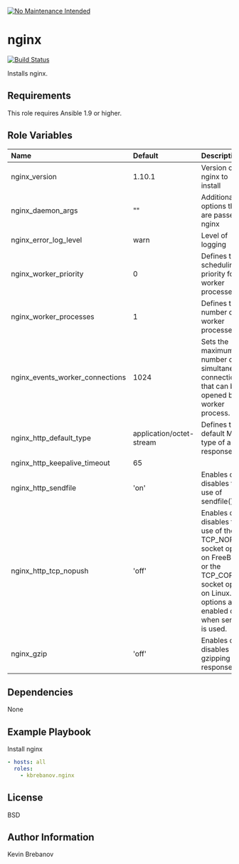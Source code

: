 [![No Maintenance Intended](http://unmaintained.tech/badge.svg)](http://unmaintained.tech/)

nginx
=====

[![Build Status](https://travis-ci.org/kbrebanov/ansible-nginx.svg?branch=master)](https://travis-ci.org/kbrebanov/ansible-nginx)

Installs nginx.

Requirements
------------

This role requires Ansible 1.9 or higher.

Role Variables
--------------

| Name                            | Default                  | Description                                                                                                                                                        |
|:--------------------------------|:-------------------------|:-------------------------------------------------------------------------------------------------------------------------------------------------------------------|
| nginx_version                   | 1.10.1                   | Version of nginx to install                                                                                                                                        |
| nginx_daemon_args               | ""                       | Additional options that are passed to nginx                                                                                                                        |
| nginx_error_log_level           | warn                     | Level of logging                                                                                                                                                   |
| nginx_worker_priority           | 0                        | Defines the scheduling priority for worker processes                                                                                                               |
| nginx_worker_processes          | 1                        | Defines the number of worker processes                                                                                                                             |
| nginx_events_worker_connections | 1024                     | Sets the maximum number of simultaneous connections that can be opened by a worker process.                                                                        |
| nginx_http_default_type         | application/octet-stream | Defines the default MIME type of a response.                                                                                                                       |
| nginx_http_keepalive_timeout    | 65                       |                                                                                                                                                                    |
| nginx_http_sendfile             | 'on'                     | Enables or disables the use of sendfile().                                                                                                                         |
| nginx_http_tcp_nopush           | 'off'                    | Enables or disables the use of the TCP_NOPUSH socket option on FreeBSD or the TCP_CORK socket option on Linux. The options are enabled only when sendfile is used. |
| nginx_gzip                      | 'off'                    | Enables or disables gzipping of responses.                                                                                                                         |

Dependencies
------------

None

Example Playbook
----------------

Install nginx
```yaml
- hosts: all
  roles:
    - kbrebanov.nginx
```

License
-------

BSD

Author Information
------------------

Kevin Brebanov
